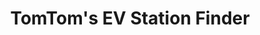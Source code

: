 ---
title: TomTom's EV Station Finder
countries: []
featured: false
description: >-
  With TomTom's EV charging infrastructure, 'eco-routing' to calculate energy
  efficient routes (!), in-range EV station finder, real-time availability
  monitoring, on-demand information, TomTom is continuing to invest in the
  largest electric vehicle map coverage with 330,000+ charging points in 50
  countries throughout Europe, The Americas, the Middle East, and Asia.
action_url: 'https://www.tomtom.com/products/ev-charging-availability-routing-services/'
categories:
  - 0a32cb28-6330-4881-8671-824476ed5859
twitter: TomTom
instagram: null
image: null
tags:
  - app
  - api
  - developers
  - reduce
blueprint: action

---